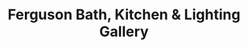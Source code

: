 ---
title: "Ferguson Bath, Kitchen & Lighting Gallery"
url: /scottsdale/ferguson-bath-kitchen-und-lighting-gallery/
shop: Haushaltsgeräte
---